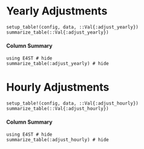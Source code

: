 # Yearly Adjustments

```@docs
setup_table!(config, data, ::Val{:adjust_yearly})
summarize_table(::Val{:adjust_yearly})
```

#### Column Summary
```@example
using E4ST # hide
summarize_table(:adjust_yearly) # hide
```

# Hourly Adjustments

```@docs
setup_table!(config, data, ::Val{:adjust_hourly})
summarize_table(::Val{:adjust_hourly})
```

#### Column Summary
```@example
using E4ST # hide
summarize_table(:adjust_hourly) # hide
```